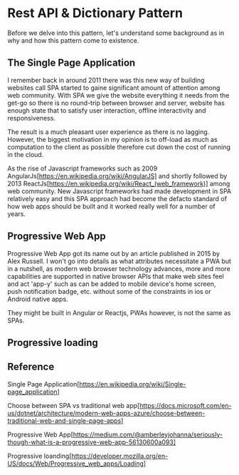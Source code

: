 # Rest API & Dictionary Pattern

Before we delve into this pattern, let's understand some background as in why and how this pattern come to existence.

## The Single Page Application

I remember back in around 2011 there was this new way of building websites call SPA started to gaine significant amount of attention among web community. With SPA we give the website everything it needs from the get-go so there is no round-trip between browser and server, website has enough state that to satisfy user interaction, offline interactivity and responsiveness.

The result is a much pleasant user experience as there is no lagging. However, the biggest motivation in my opinion is to off-load as much as computation to the client as possible therefore cut down the cost of running in the cloud.

As the rise of Javascript frameworks such as 2009 AngularJs[https://en.wikipedia.org/wiki/AngularJS] and shortly followed by 2013 ReactJs[https://en.wikipedia.org/wiki/React_(web_framework)] among web community. New Javascript frameworks had made development in SPA relatively easy and this SPA approach had become the defacto standard of how web apps should be built and it worked really well for a number of years.   

## Progressive Web App

Progressive Web App got its name out by an article published in 2015 by Alex Russell. I won't go into details as what attributes necessitate a PWA but in a nutshell, as modern web browser technology advances, more and more capabilities are supported in native browser APIs that make web sites feel and act 'app-y' such as can be added to mobile device's home screen, push notification badge, etc. without some of the constraints in ios or Android native apps. 

They might be built in Angular or Reactjs, PWAs however, is not the same as SPAs. 


## Progressive loading


## Reference

Single Page Application[https://en.wikipedia.org/wiki/Single-page_application]

Choose between SPA vs traditional web app[https://docs.microsoft.com/en-us/dotnet/architecture/modern-web-apps-azure/choose-between-traditional-web-and-single-page-apps]

Progressive Web App[https://medium.com/@amberleyjohanna/seriously-though-what-is-a-progressive-web-app-56130600a093]

Progressive loanding[https://developer.mozilla.org/en-US/docs/Web/Progressive_web_apps/Loading]
